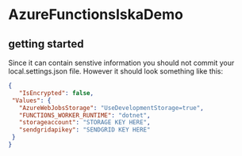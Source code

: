 # AzureFunctionsIskaDemo

## getting started

Since it can contain senstive information you should not commit your local.settings.json file. However it should look something like this:

```json
{
   "IsEncrypted": false,
 "Values": {
   "AzureWebJobsStorage": "UseDevelopmentStorage=true",
   "FUNCTIONS_WORKER_RUNTIME": "dotnet",
   "storageaccount": "STORAGE KEY HERE",
   "sendgridapikey": "SENDGRID KEY HERE"
 }
}

```
